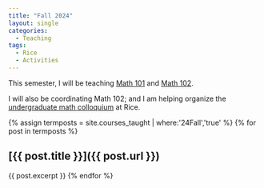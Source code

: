 ```yaml
---
title: "Fall 2024"
layout: single
categories:
  - Teaching
tags:
  - Rice
  - Activities
---
```


This semester, I will be teaching [Math 101](/teaching/math-101) and [Math 102](/teaching/math-102).

I will also be coordinating Math 102; and I am helping organize the [undergraduate math colloquium](https://docs.google.com/document/d/1OIXZH3t8LY63CGN68VTi18tdTC-FrUVz1f__hRhYY74/edit?usp=sharing) at Rice.

<!--end_excerpt-->


{% assign termposts = site.courses_taught | where:'24Fall','true' %}
    {% for post in termposts %}

## [{{ post.title }}]({{ post.url }})

{{ post.excerpt }}
    {% endfor %}
